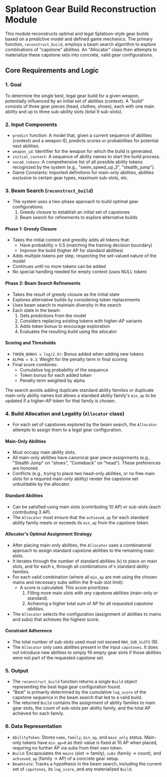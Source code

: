 # Splatoon Gear Build Reconstruction Module

This module reconstructs optimal and legal Splatoon-style gear builds based on a predictive model and defined game mechanics. The primary function, `reconstruct_build`, employs a beam search algorithm to explore combinations of "capstone" abilities. An "Allocator" class then attempts to materialize these capstone sets into concrete, valid gear configurations.

## Core Requirements and Logic

### 1. Goal
To determine the single best, legal gear build for a given weapon, potentially influenced by an initial set of abilities (context). A "build" consists of three gear pieces (head, clothes, shoes), each with one main ability and up to three sub-ability slots (total 9 sub-slots).

### 2. Input Components
- `predict` function: A model that, given a current sequence of abilities (context) and a weapon ID, predicts scores or probabilities for potential next abilities.
- `weapon_id`: Identifier for the weapon for which the build is generated.
- `initial_context`: A sequence of ability names to start the build process.
- `vocab_tokens`: A comprehensive list of all possible ability tokens recognized by the system (e.g., "swim_speed_up_3", "stealth_jump").
- Game Constants: Imported definitions for main-only abilities, abilities exclusive to certain gear types, maximum sub-slots, etc.

### 3. Beam Search (`reconstruct_build`)
- The system uses a two-phase approach to build optimal gear configurations:
  1. Greedy closure to establish an initial set of capstones
  2. Beam search for refinements to explore alternative builds

#### Phase 1: Greedy Closure
- Takes the initial context and greedily adds all tokens that:
  - Have probability ≥ 0.5 (matching the training decision boundary)
  - Improve the build (higher AP for standard abilities)
- Adds multiple tokens per step, respecting the set-valued nature of the model
- Continues until no more tokens can be added
- No special handling needed for empty context (uses NULL token)

#### Phase 2: Beam Search Refinements
- Takes the result of greedy closure as the initial state
- Explores alternative builds by considering token replacements
- Uses beam search to maintain diversity in the search
- Each state in the beam:
  1. Gets predictions from the model
  2. Considers replacing existing tokens with higher-AP variants
  3. Adds token bonus to encourage exploration
  4. Evaluates the resulting build using the allocator

#### Scoring and Thresholds
- `TOKEN_BONUS = log(2.0)`: Bonus added when adding new tokens
- `ALPHA = 0.3`: Weight for the penalty term in final scoring
- Final score combines:
  - Cumulative log probability of the sequence
  - Token bonus for each added token
  - Penalty term weighted by alpha

The search avoids adding duplicate standard ability families or duplicate main-only ability names but allows a standard ability family's `min_ap` to be updated if a higher-AP token for that family is chosen.

### 4. Build Allocation and Legality (`Allocator` class)
- For each set of capstones explored by the beam search, the `Allocator` attempts to assign them to a legal gear configuration.

#### Main-Only Abilities
- Must occupy main ability slots.
- All main-only abilities have canonical gear piece assignments (e.g., "Stealth Jump" on "shoes", "Comeback" on "head"). These preferences are honored.
- Conflicts (e.g., trying to place two head-only abilities, or no free main slots for a required main-only ability) render the capstone set unbuildable by the allocator.

#### Standard Abilities
- Can be satisfied using main slots (contributing 10 AP) or sub-slots (each contributing 3 AP).
- The `Allocator` must ensure that the `achieved_ap` for each standard ability family meets or exceeds its `min_ap` from the capstone token.

#### Allocator's Optimal Assignment Strategy
- After placing main-only abilities, the `Allocator` uses a combinatorial approach to assign standard capstone abilities to the remaining main slots.
- It iterates through the number of standard abilities (`k`) to place on main slots, and for each `k`, through all combinations of `k` standard ability families.
- For each valid combination (where all `min_ap` are met using the chosen mains and necessary subs within the 9-sub-slot limit):
  - A score is calculated. This score prioritizes:
    1. Filling more main slots with *any* capstone abilities (main-only or standard).
    2. Achieving a higher total sum of AP for all *requested capstone abilities*.
- The `Allocator` selects the configuration (assignment of abilities to mains and subs) that achieves the highest score.

#### Constraint Adherence
- The total number of sub-slots used must not exceed `MAX_SUB_SLOTS` (9).
- The `Allocator` only uses abilities present in the input `capstones`. It does not introduce new abilities to simply fill empty gear slots if those abilities were not part of the requested capstone set.

### 5. Output
- The `reconstruct_build` function returns a single `Build` object representing the best legal gear configuration found.
- "Best" is primarily determined by the cumulative `log_score` of the capstone sequence in the beam search that led to a valid build.
- The returned `Build` contains the assignment of ability families to main gear slots, the count of sub-slots per ability family, and the total AP achieved for each family.

### 6. Data Representation
- `AbilityToken`: Stores `name`, `family`, `min_ap`, and `main_only` status. Main-only tokens have `min_ap=0` as their value is fixed at 10 AP when placed, requiring no further AP via subs from their own token.
- `Build`: Encapsulates the `mains` (slot -> family), `subs` (family -> count), and `achieved_ap` (family -> AP) of a concrete gear setup.
- `BeamState`: Tracks a hypothesis in the beam search, including the current set of `capstones`, its `log_score`, and any materialized `Build`.